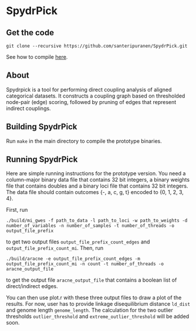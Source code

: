 # SpydrPick

## Get the code
```
git clone --recursive https://github.com/santeripuranen/SpydrPick.git
```
See how to compile [here](README.md/#building-SpydrPick).


## About

Spydrpick is a tool for performing direct coupling analysis of aligned categorical datasets. It constructs a coupling graph based on thresholded node-pair (edge) scoring,
followed by pruning of edges that represent indirect couplings.


## Building SpydrPick

Run `make` in the main directory to compile the prototype binaries.


## Running SpydrPick

Here are simple running instructions for the prototype version. You need a column-major binary data file that contains 32 bit integers, a binary weights file that contains doubles and a binary loci file that contains 32 bit integers. The data file should contain outcomes {-, a, c, g, t} encoded to {0, 1, 2, 3, 4}.

First, run
```
./build/mi_gwes -f path_to_data -l path_to_loci -w path_to_weights -d number_of_variables -n number_of_samples -t number_of_threads -o output_file_prefix
```
to get two output files `output_file_prefix_count_edges` and `output_file_prefix_count_mi`. Then, run
```
./build/aracne -e output_file_prefix_count_edges -m output_file_prefix_count_mi -n count -t number_of_threads -o aracne_output_file
```
to get the output file `aracne_output_file` that contains a boolean list of direct/indirect edges.

You can then use plot.r with these three output files to draw a plot of the results. For now, user has to provide linkage disequilibrium distance `ld_dist` and genome length `genome_length`. The calculation for the two outlier thresholds `outlier_threshold` and `extreme_outlier_threshold` will be added soon.
